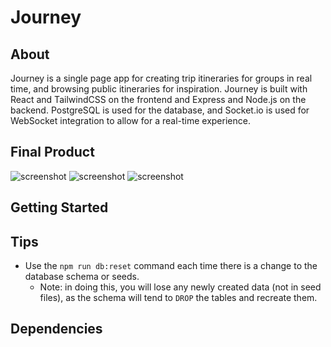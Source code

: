 # Journey

## About

Journey is a single page app for creating trip itineraries for groups in real time, and browsing public itineraries for inspiration. Journey is built with React and TailwindCSS on the frontend and Express and Node.js on the backend. PostgreSQL is used for the database, and Socket.io is used for WebSocket integration to allow for a real-time experience.

## Final Product

![screenshot](#)
![screenshot](#)
![screenshot](#)

## Getting Started

## Tips

- Use the `npm run db:reset` command each time there is a change to the database schema or seeds.
  - Note: in doing this, you will lose any newly created data (not in seed files), as the schema will tend to `DROP` the tables and recreate them.

## Dependencies
